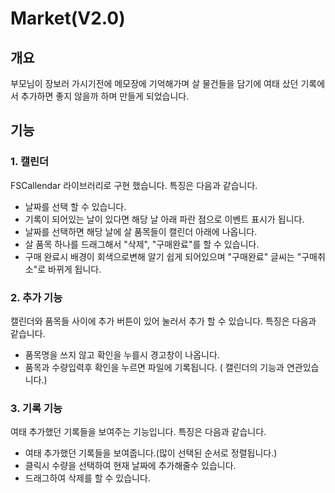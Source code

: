 # Market(V2.0)
## 개요
부모님이 장보러 가시기전에 메모장에 기억해가며 살 물건들을 담기에 
여태 샀던 기록에서 추가하면 좋지 않을까 하며 만들게 되었습니다.

## 기능
### 1. 캘린더
FSCallendar 라이브러리로 구현 했습니다. 특징은 다음과 같습니다.
- 날짜를 선택 할 수 있습니다.
- 기록이 되어있는 날이 있다면 해당 날 아래 파란 점으로 이벤트 표시가 됩니다.
- 날짜를 선택하면 해당 날에 살 품목들이 캘린더 아래에 나옵니다.
- 살 품목 하나를 드래그해서 "삭제", "구매완료"를 할 수 있습니다.
- 구매 완료시 배경이 회색으로변해 알기 쉽게 되어있으며 "구매완료" 글씨는 "구매취소"로 바뀌게 됩니다.

### 2. 추가 기능
캘린더와 품목들 사이에 추가 버튼이 있어 눌러서 추가 할 수 있습니다. 특징은 다음과 같습니다.
- 품목명을 쓰지 않고 확인을 누를시 경고창이 나옵니다.
- 품목과 수량입력후 확인을 누르면 파일에 기록됩니다. ( 캘린더의 기능과 연관있습니다.)

### 3. 기록 기능
여태 추가했던 기록들을 보여주는 기능입니다. 특징은 다음과 같습니다.
- 여태 추가했던 기록들을 보여줍니다.(많이 선택된 순서로 정렬됩니다.)
- 클릭시 수량을 선택하여 현재 날짜에 추가해줄수 있습니다.
- 드래그하여 삭제를 할 수 있습니다.

